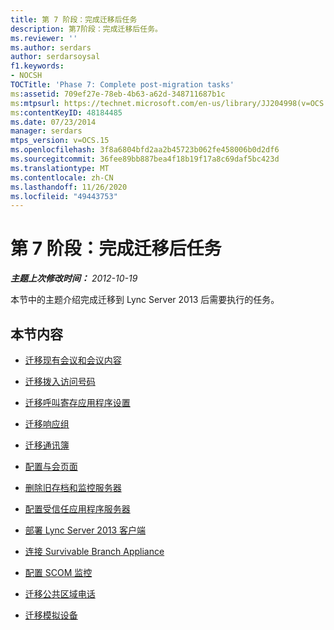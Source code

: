 ```yaml
---
title: 第 7 阶段：完成迁移后任务
description: 第7阶段：完成迁移后任务。
ms.reviewer: ''
ms.author: serdars
author: serdarsoysal
f1.keywords:
- NOCSH
TOCTitle: 'Phase 7: Complete post-migration tasks'
ms:assetid: 709ef27e-78eb-4b63-a62d-348711687b1c
ms:mtpsurl: https://technet.microsoft.com/en-us/library/JJ204998(v=OCS.15)
ms:contentKeyID: 48184485
ms.date: 07/23/2014
manager: serdars
mtps_version: v=OCS.15
ms.openlocfilehash: 3f8a6804bfd2aa2b45723b062fe458006b0d2df6
ms.sourcegitcommit: 36fee89bb887bea4f18b19f17a8c69daf5bc423d
ms.translationtype: MT
ms.contentlocale: zh-CN
ms.lasthandoff: 11/26/2020
ms.locfileid: "49443753"
---
```

# <a name="phase-7-complete-post-migration-tasks"></a>第 7 阶段：完成迁移后任务

<div data-xmlns="http://www.w3.org/1999/xhtml">

<div class="topic" data-xmlns="http://www.w3.org/1999/xhtml" data-msxsl="urn:schemas-microsoft-com:xslt" data-cs="https://msdn.microsoft.com/">

<div data-asp="https://msdn2.microsoft.com/asp">



</div>

<div id="mainSection">

<div id="mainBody">

<span> </span>

_**主题上次修改时间：** 2012-10-19_

本节中的主题介绍完成迁移到 Lync Server 2013 后需要执行的任务。

<div>

## <a name="in-this-section"></a>本节内容

  - [迁移现有会议和会议内容](migrate-existing-meetings-and-meeting-content.md)

  - [迁移拨入访问号码](migrate-dial-in-access-numbers.md)

  - [迁移呼叫寄存应用程序设置](migrate-call-park-application-settings.md)

  - [迁移响应组](migrate-response-groups.md)

  - [迁移通讯簿](migrate-address-book.md)

  - [配置与会页面](configure-the-meeting-join-page.md)

  - [删除旧存档和监控服务器](remove-legacy-archiving-and-monitoring-servers.md)

  - [配置受信任应用程序服务器](configure-trusted-application-servers.md)

  - [部署 Lync Server 2013 客户端](deploy-lync-server-2013-clients.md)

  - [连接 Survivable Branch Appliance](connect-a-survivable-branch-appliance.md)

  - [配置 SCOM 监控](configure-scom-monitoring.md)

  - [迁移公共区域电话](migrate-common-area-phones.md)

  - [迁移模拟设备](migrate-analog-devices.md)

</div>

</div>

<span> </span>

</div>

</div>

</div>

